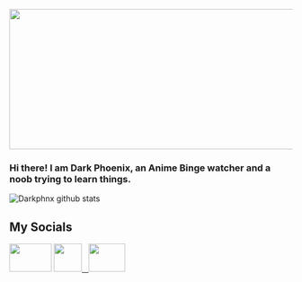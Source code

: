 
<img src= "https://user-images.githubusercontent.com/80503611/152211018-8e0e727a-bd3c-4f76-b599-be02c9b87968.gif" height="250" width="540" class="center"> </h2>
  

<h3> Hi there! I am Dark Phoenix, an Anime Binge watcher and a noob trying to learn things.</h3>


![Darkphnx github stats](https://github-readme-stats.vercel.app/api?username=drkphnx&bg_color=000&show_icons=true&count_private=true&hide_border=true&text_color=df0000&title_color=ff0000&icon_color=ffffff&include_all_commits=true) 

<h2> My Socials </h2>

<a href="https://t.me/darkphnx"><img src="https://1000logos.net/wp-content/uploads/2021/04/Telegram-logo.png" height="50" width="75"/></a>
<a href="mailto:dark.phnx12@gmail.com"> <img src= "https://user-images.githubusercontent.com/80503611/152500140-4e13509c-0f22-4274-927b-ea9859344d3a.png" height="50" width="50" /> &nbsp; <a href="https://www.instagram.com/dark_phoenix_re/"> <img src="https://user-images.githubusercontent.com/80503611/153883080-4a059365-2535-4999-ac5d-87422cc4fe83.png" height="50" width="65"/> </a>
